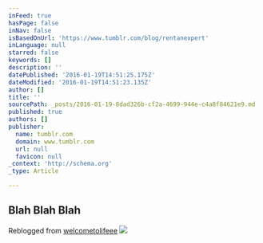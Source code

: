 ```yaml
---
inFeed: true
hasPage: false
inNav: false
isBasedOnUrl: 'https://www.tumblr.com/blog/rentanexpert'
inLanguage: null
starred: false
keywords: []
description: ''
datePublished: '2016-01-19T14:51:25.175Z'
dateModified: '2016-01-19T14:51:23.135Z'
author: []
title: ''
sourcePath: _posts/2016-01-19-8dad326b-cf2a-4699-944e-c4a8f84621e9.md
published: true
authors: []
publisher:
  name: tumblr.com
  domain: www.tumblr.com
  url: null
  favicon: null
_context: 'http://schema.org'
_type: Article

---
```

## **Blah Blah Blah**

Reblogged from [welcometolifeee][0]
![](https://45.media.tumblr.com/3bd98c58b9ebc78cce9ebb2d1e6dab0c/tumblr_np8eic4qaH1srpztwo1_500.gif)

[0]: http://welcometolifeee.tumblr.com/post/120379648192/blah-blah-blah